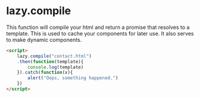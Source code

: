 ﻿# lazy.compile

This function will compile your html and return a promise that resolves to a template. This is used to cache your components for later use. It also serves to make dynamic components.

```html
<script>
    lazy.compile("contact.html")
    .then(function(template){
        console.log(template)
    }).catch(function(x){
        alert("Oops, something happened.")
    })
</script>
```

